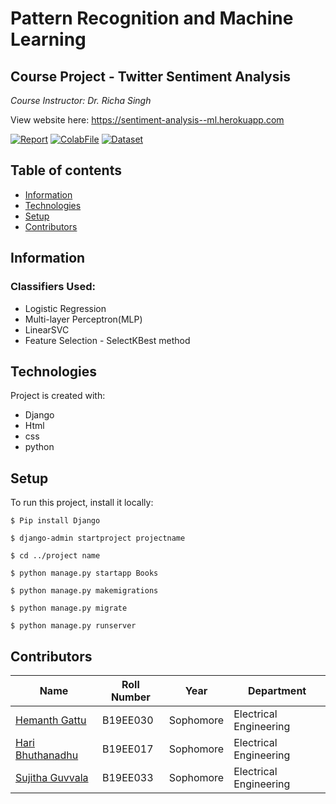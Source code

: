 # Pattern Recognition and Machine Learning 
## Course Project - Twitter Sentiment Analysis

_Course Instructor: Dr. Richa Singh_

View website here: https://sentiment-analysis--ml.herokuapp.com

[![Report](https://img.shields.io/badge/Report-Pdf-blue)](https://wordpress.org/plugins/dirtysuds-embed-pdf/)
[![ColabFile](https://img.shields.io/badge/ColabFile-.ipynb-orange)](https://colab.research.google.com/drive/1QKUP7_YbYuFVHyzkoP5gLXBs1WFucWIu)
[![Dataset](https://img.shields.io/badge/Dataset-.csv-yellowgreen)](https://drive.google.com/file/d/1VVUGLlh_DWzhibH65Lg1PieTAszLn50n/view)

## Table of contents
* [Information](#Information)
* [Technologies](#technologies)
* [Setup](#setup)
* [Contributors](#Contributors)

## Information

### Classifiers Used: 
* Logistic Regression
* Multi-layer Perceptron(MLP) 
* LinearSVC
* Feature Selection -  SelectKBest method

## Technologies
Project is created with:
* Django 
* Html
* css
* python

## Setup
To run this project, install it locally:

```
$ Pip install Django

$ django-admin startproject projectname

$ cd ../project name

$ python manage.py startapp Books

$ python manage.py makemigrations

$ python manage.py migrate

$ python manage.py runserver

```

## Contributors

| Name                                            | Roll Number | Year      | Department             |
| ----------------------------------------------- | ----------- | --------- | ---------------------- |
| [Hemanth Gattu](https://github.com/Hemanth-Gattu)    | B19EE030    | Sophomore | Electrical Engineering |
| [Hari Bhuthanadhu](https://github.com/haribhutanadhu) | B19EE017   | Sophomore | Electrical Engineering |
| [Sujitha Guvvala](https://github.com/SujithaGuvvala) | B19EE033   | Sophomore | Electrical Engineering |



